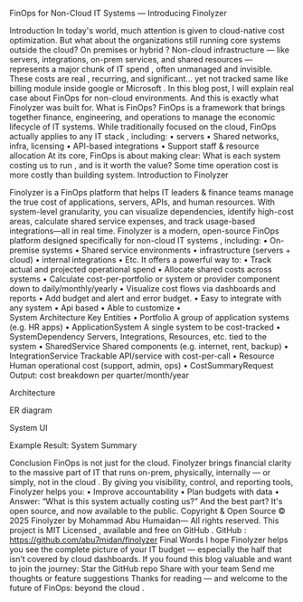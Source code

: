 FinOps for Non-Cloud IT Systems — Introducing Finolyzer

Introduction
In today's world, much attention is given to cloud-native cost optimization.
But what about the organizations still running core systems outside the cloud? On premises or hybrid ?
Non-cloud infrastructure — like servers, integrations, on-prem services, and shared resources — represents a major chunk of IT spend , often unmanaged and invisible.
These costs are real , recurring, and significant… yet not tracked same like billing module inside google or Microsoft .
In this blog post, I will explain real case about FinOps for non-cloud environments.
And this is exactly what Finolyzer was built for.
What is FinOps?
FinOps is a framework that brings together finance, engineering, and operations to manage the economic lifecycle of IT systems.
While traditionally focused on the cloud, FinOps actually applies to any IT stack , including:
•	servers 
•	Shared networks, infra, licensing 
•	API-based integrations 
•	Support staff & resource allocation
At its core, FinOps is about making clear:
What is each system costing us to run , and is it worth the value?
Some time operation cost is more costly than building system.
Introduction to Finolyzer
 

Finolyzer is a FinOps platform that helps IT leaders & finance teams manage the true cost of applications, servers, APIs, and human resources. With system-level granularity, you can visualize dependencies, identify high-cost areas, calculate shared service expenses, and track usage-based integrations—all in real time.
Finolyzer is a modern, open-source FinOps platform designed specifically for non-cloud IT systems , including:
•	On-premise systems
•	Shared service environments 
•	infrastructure (servers + cloud)
•	internal integrations
•	Etc.
It offers a powerful way to:
•	Track actual and projected operational spend
•	Allocate shared costs across systems
•	Calculate cost-per-portfolio or system or provider component down to daily/monthly/yearly
•	Visualize cost flows via dashboards and reports 
•	Add budget and alert and error budget.
•	Easy to integrate with any system 
•	Api based 
•	Able to customize 
•	
System Architecture
Key Entities
•	Portfolio
A group of application systems (e.g. HR apps)
•	ApplicationSystem
A single system to be cost-tracked
•	SystemDependency
Servers, Integrations, Resources, etc. tied to the system
•	SharedService
Shared components (e.g. internet, rent, backup)
•	IntegrationService
Trackable API/service with cost-per-call
•	Resource
Human operational cost (support, admin, ops)
•	CostSummaryRequest
Output: cost breakdown per quarter/month/year


Architecture 
 
ER diagram 
 
System UI
 

Example Result: System Summary
 

Conclusion
FinOps is not just for the cloud.
Finolyzer brings financial clarity to the massive part of IT that runs on-prem, physically, internally — or simply, not in the cloud .
By giving you visibility, control, and reporting tools, Finolyzer helps you:
•	Improve accountability
•	Plan budgets with data
•	Answer: “What is this system actually costing us?”
And the best part?
It's open source, and now available to the public. 
Copyright & Open Source
© 2025 Finolyzer by Mohammad Abu Humaidan— All rights reserved.
This project is MIT Licensed , available and free on GitHub .
 GitHub : https://github.com/abu7midan/finolyzer
Final Words
I hope Finolyzer helps you see the complete picture of your IT budget — especially the half that isn’t covered by cloud dashboards.
If you found this blog valuable and want to join the journey:
Star the GitHub repo
Share with your team
Send me thoughts or feature suggestions
Thanks for reading — and welcome to the future of FinOps:
beyond the cloud . 


